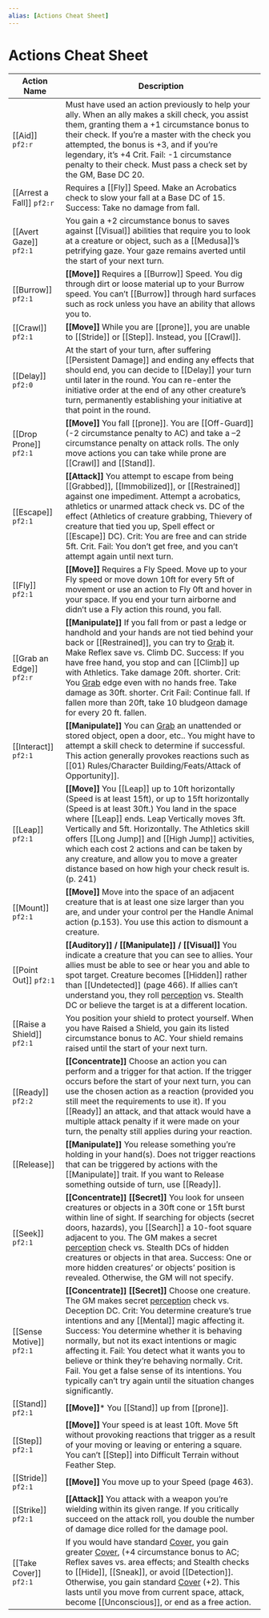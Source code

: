 ```yaml
---
alias: [Actions Cheat Sheet]
---
```


# Actions Cheat Sheet

| Action Name                           | Description|
| ------------------------------------- | ------------------------------------------------------------------------------------------------------------------------------------------------------------------------------------------------------------------------------------------------------------------------------------------------------------------------------------------------------------------------------------------------------------------------------------------------------------------------------------------------------------------------------------------------- | 
| [[Aid]] `pf2:r`                       | Must have used an action previously to help your ally. When an ally makes a skill check, you assist them, granting them a +1 circumstance bonus to their check. If you’re a master with the check you attempted, the bonus is +3, and if you’re legendary, it’s +4 Crit. Fail: -1 circumstance penalty to their check. Must pass a check set by the GM, Base DC 20.                                                                                                                                                                               |     |
| [[Arrest a Fall]] `pf2:r`  | Requires a [[Fly]] Speed. Make an Acrobatics check to slow your fall at a Base DC of 15. Success: Take no damage from fall.                                                                                                                                                                                                                                                                                                                                                                                                                       |     |
| [[Avert Gaze]] `pf2:1`     | You gain a +2 circumstance bonus to saves against [[Visual]] abilities that require you to look at a creature or object, such as a [[Medusa]]’s petrifying gaze. Your gaze remains averted until the start of your next turn.                                                                                                                                                                                                                                                                                                                     |     |
| [[Burrow]] `pf2:1`         | **[[Move]]** Requires a [[Burrow]] Speed. You dig through dirt or loose material up to your Burrow speed. You can’t [[Burrow]] through hard surfaces such as rock unless you have an ability that allows you to.                                                                                                                                                                                                                                                                                                                                  |     |
| [[Crawl]] `pf2:1`          | **[[Move]]** While you are [[prone]], you are unable to [[Stride]] or [[Step]]. Instead, you [[Crawl]].                                                                                                                                                                                                                                                                                                                                                                                                                                           |     |
| [[Delay]] `pf2:0`          | At the start of your turn, after suffering [[Persistent Damage]] and ending any effects that should end, you can decide to [[Delay]] your turn until later in the round. You can re-enter the initiative order at the end of any other creature’s turn, permanently establishing your initiative at that point in the round.                                                                                                                                                                                                                      |     |
| [[Drop Prone]] `pf2:1`     | **[[Move]]** You fall [[prone]]. You are [[Off-Guard]] (-2 circumstance penalty to AC) and take a –2 circumstance penalty on attack rolls. The only move actions you can take while prone are [[Crawl]] and [[Stand]].                                                                                                                                                                                                                                                                                                                            |     |
| [[Escape]] `pf2:1`         | **[[Attack]]** You attempt to escape from being [[Grabbed]], [[Immobilized]], or [[Restrained]] against one impediment. Attempt a acrobatics, athletics or unarmed attack check vs. DC of the effect (Athletics of creature grabbing, Thievery of creature that tied you up, Spell effect or [[Escape]] DC). Crit: You are free and can stride 5ft. Crit. Fail: You don’t get free, and you can’t attempt again until next turn.                                                                                                                  |     |
| [[Fly]] `pf2:1`            | **[[Move]]** Requires a Fly Speed. Move up to your Fly speed or move down 10ft for every 5ft of movement or use an action to Fly 0ft and hover in your space. If you end your turn airborne and didn’t use a Fly action this round, you fall.                                                                                                                                                                                                                                                                                                     |     |
| [[Grab an Edge]] `pf2:r`   | **[[Manipulate]]** If you fall from or past a ledge or handhold and your hands are not tied behind your back or [[Restrained]], you can try to [Grab](Grabbed) it. Make Reflex save vs. Climb DC. Success: If you have free hand, you stop and can [[Climb]] up with Athletics. Take damage 20ft. shorter. Crit: You [Grab](Grabbed) edge even with no hands free. Take damage as 30ft. shorter. Crit Fail: Continue fall. If fallen more than 20ft, take 10 bludgeon damage for every 20 ft. fallen.                                             |     |
| [[Interact]] `pf2:1`       | **[[Manipulate]]** You can [Grab](Grabbed) an unattended or stored object, open a door, etc.. You might have to attempt a skill check to determine if successful. This action generally provokes reactions such as [[01) Rules/Character Building/Feats/Attack of Opportunity]].                                                                                                                                                                                                                                                                  |     |
| [[Leap]] `pf2:1`           | **[[Move]]** You [[Leap]] up to 10ft horizontally (Speed is at least 15ft), or up to 15ft horizontally (Speed is at least 30ft.) You land in the space where [[Leap]] ends. Leap Vertically moves 3ft. Vertically and 5ft. Horizontally. The Athletics skill offers [[Long Jump]] and [[High Jump]] activities, which each cost 2 actions and can be taken by any creature, and allow you to move a greater distance based on how high your check result is. (p. 241)                                                                             |     |
| [[Mount]] `pf2:1`          | **[[Move]]** Move into the space of an adjacent creature that is at least one size larger than you are, and under your control per the Handle Animal action (p.153). You use this action to dismount a creature.                                                                                                                                                                                                                                                                                                                                  |     |
| [[Point Out]] `pf2:1`      | **[[Auditory]] / [[Manipulate]] / [[Visual]]** You indicate a creature that you can see to allies. Your allies must be able to see or hear you and able to spot target. Creature becomes [[Hidden]] rather than [[Undetected]] (page 466). If allies can’t understand you, they roll [perception](skills#Perception) vs. Stealth DC or believe the target is at a different location.                                                                                                                                                             |     |
| [[Raise a Shield]] `pf2:1` | You position your shield to protect yourself. When you have Raised a Shield, you gain its listed circumstance bonus to AC. Your shield remains raised until the start of your next turn.                                                                                                                                                                                                                                                                                                                                                          |     |
| [[Ready]] `pf2:2`       | **[[Concentrate]]** Choose an action you can perform and a trigger for that action. If the trigger occurs before the start of your next turn, you can use the chosen action as a reaction (provided you still meet the requirements to use it). If you [[Ready]] an attack, and that attack would have a multiple attack penalty if it were made on your turn, the penalty still applies during your reaction.                                                                                                                                    |     |
| [[Release]]                           | **[[Manipulate]]** You release something you’re holding in your hand(s). Does not trigger reactions that can be triggered by actions with the [[Manipulate]] trait. If you want to Release something outside of turn, use [[Ready]].                                                                                                                                                                                                                                                                                                              |     |
| [[Seek]] `pf2:1`           | **[[Concentrate]] [[Secret]]** You look for unseen creatures or objects in a 30ft cone or 15ft burst within line of sight. If searching for objects (secret doors, hazards), you [[Search]] a 10-foot square adjacent to you. The GM makes a secret [perception](skills#Perception) check vs. Stealth DCs of hidden creatures or objects in that area. Success: One or more hidden creatures’ or objects’ position is revealed. Otherwise, the GM will not specify.                                                                               |     |
| [[Sense Motive]] `pf2:1`   | **[[Concentrate]] [[Secret]]** Choose one creature. The GM makes secret [perception](skills#Perception) check vs. Deception DC. Crit: You determine creature’s true intentions and any [[Mental]] magic affecting it. Success: You determine whether it is behaving normally, but not its exact intentions or magic affecting it. Fail: You detect what it wants you to believe or think they’re behaving normally. Crit. Fail. You get a false sense of its intentions. You typically can’t try again until the situation changes significantly. |     |
| [[Stand]] `pf2:1`          | **[[Move]]*** You [[Stand]] up from [[prone]].                                                                                                                                                                                                                                                                                                                                                                                                                                                                                                    |     |
| [[Step]] `pf2:1`           | **[[Move]]** Your speed is at least 10ft. Move 5ft without provoking reactions that trigger as a result of your moving or leaving or entering a square. You can’t [[Step]] into Difficult Terrain without Feather Step.                                                                                                                                                                                                                                                                                                                           |     |
| [[Stride]] `pf2:1`         | **[[Move]]** You move up to your Speed (page 463).                                                                                                                                                                                                                                                                                                                                                                                                                                                                                                |     |
| [[Strike]] `pf2:1`         | **[[Attack]]** You attack with a weapon you’re wielding within its given range. If you critically succeed on the attack roll, you double the number of damage dice rolled for the damage pool.                                                                                                                                                                                                                                                                                                                                                    |     |
| [[Take Cover]] `pf2:1`     | If you would have standard [Cover](../../../Other_Effects/Effect_Cover.md), you gain greater [Cover](../../../Other_Effects/Effect_Cover.md), (+4 circumstance bonus to AC; Reflex saves vs. area effects; and Stealth checks to [[Hide]], [[Sneak]], or avoid [[Detection]]. Otherwise, you gain standard [Cover](../../../Other_Effects/Effect_Cover.md) (+2). This lasts until you move from current space, attack, become [[Unconscious]], or end as a free action.                                                                           |     |

